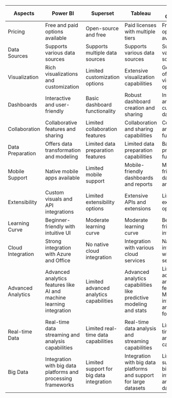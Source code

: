 | Aspects            | Power BI                                                          | Superset                                                     | Tableau                                                              | AWS QuickSight                                                        |
|--------------------|-------------------------------------------------------------------|--------------------------------------------------------------|----------------------------------------------------------------------|-----------------------------------------------------------------------|
| Pricing            | Free and paid options available                                   | Open-source and free                                         | Paid licenses with multiple tiers                                     | Free and paid options available                                       |
| Data Sources       | Supports various data sources                                      | Supports multiple data sources                               | Supports various data sources                                         | Supports various data sources                                          |
| Visualization      | Rich visualizations and customization                             | Limited customization options                                | Extensive visualization capabilities                                  | Good range of visualization options                                    |
| Dashboards         | Interactive and user-friendly                                      | Basic dashboard functionality                                | Robust dashboard creation and sharing                                 | Interactive and customizable dashboards                                |
| Collaboration      | Collaborative features and sharing                                 | Limited collaboration features                               | Collaboration and sharing capabilities                                | Collaboration and sharing functionalities                              |
| Data Preparation   | Offers data transformation and modeling                            | Limited data preparation features                            | Limited data preparation capabilities                                 | Basic data preparation functionalities                                 |
| Mobile Support     | Native mobile apps available                                       | Limited mobile support                                       | Mobile-friendly dashboards and reports                                | Mobile-friendly dashboards and reports                                  |
| Extensibility      | Custom visuals and API integrations                                | Limited extensibility options                                | Extensive APIs and extensions                                         | Limited extensibility options                                           |
| Learning Curve     | Beginner-friendly with intuitive UI                                | Moderate learning curve                                      | Moderate learning curve                                               | Beginner-friendly with intuitive UI                                     |
| Cloud Integration  | Strong integration with Azure and Office                           | No native cloud integration                                  | Integration with various cloud services                               | Native integration with AWS services                                    |
| Advanced Analytics | Advanced analytics features like AI and machine learning integration | Limited advanced analytics capabilities                       | Advanced analytics capabilities like predictive modeling and stats     | Limited advanced analytics features like ML integration and forecasting |
| Real-time Data     | Real-time data streaming and analysis capabilities                 | Limited real-time data capabilities                           | Real-time data analysis and streaming capabilities                     | Limited real-time data analysis capabilities                           |
| Big Data           | Integration with big data platforms and processing frameworks      | Limited support for big data integration                      | Integration with big data platforms and support for large datasets     | Limited support for big data integration and large datasets             |
